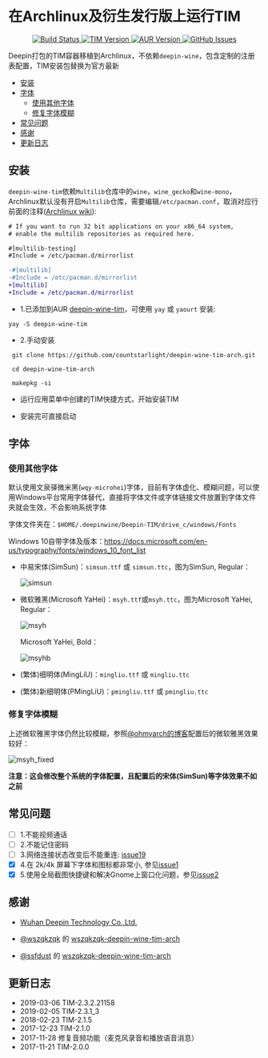 在Archlinux及衍生发行版上运行TIM
=======

<p align="center">
  <a href="https://travis-ci.org/countstarlight/deepin-wine-tim-arch">
    <img src="https://travis-ci.org/countstarlight/deepin-wine-tim-arch.svg?branch=master" alt="Build Status">
  </a>
  <a href="https://office.qq.com/download.html">
    <img src="https://img.shields.io/badge/TIM-2.3.2.21158-blue.svg" alt="TIM Version">
  </a>
  <a href="https://aur.archlinux.org/packages/deepin-wine-tim/">
    <img src="https://img.shields.io/aur/version/deepin-wine-tim.svg" alt="AUR Version">
  </a>
  <a href="https://github.com/countstarlight/deepin-wine-tim-arch/issues">
    <img src="https://img.shields.io/github/issues/countstarlight/deepin-wine-tim-arch.svg" alt="GitHub Issues">
  </a>
</p>

Deepin打包的TIM容器移植到Archlinux，不依赖`deepin-wine`，包含定制的注册表配置，TIM安装包替换为官方最新

- [安装](#安装)
- [字体](#字体)
    - [使用其他字体](#使用其他字体)
    - [修复字体模糊](#修复字体模糊)
- [常见问题](#常见问题)
- [感谢](#感谢)
- [更新日志](#更新日志)

## 安装

`deepin-wine-tim`依赖`Multilib`仓库中的`wine`，`wine_gecko`和`wine-mono`，Archlinux默认没有开启`Multilib`仓库，需要编辑`/etc/pacman.conf`，取消对应行前面的注释([Archlinux wiki](https://wiki.archlinux.org/index.php/Official_repositories#multilib)):

```diff
# If you want to run 32 bit applications on your x86_64 system,
# enable the multilib repositories as required here.

#[multilib-testing]
#Include = /etc/pacman.d/mirrorlist

-#[multilib]
-#Include = /etc/pacman.d/mirrorlist
+[multilib]
+Include = /etc/pacman.d/mirrorlist
```

* 1.已添加到AUR [deepin-wine-tim](https://aur.archlinux.org/packages/deepin-wine-tim/)，可使用 `yay` 或 `yaourt` 安装:

```shell
yay -S deepin-wine-tim
```

* 2.手动安装

```shell
 git clone https://github.com/countstarlight/deepin-wine-tim-arch.git

 cd deepin-wine-tim-arch
  
 makepkg -si
```

* 运行应用菜单中创建的TIM快捷方式，开始安装TIM

* 安装完可直接启动

## 字体

### 使用其他字体

默认使用文泉驿微米黑(`wqy-microhei`)字体，目前有字体虚化、模糊问题，可以使用Windows平台常用字体替代，直接将字体文件或字体链接文件放置到字体文件夹就会生效，不会影响系统字体

字体文件夹在：`$HOME/.deepinwine/Deepin-TIM/drive_c/windows/Fonts`

Windows 10自带字体及版本：<https://docs.microsoft.com/en-us/typography/fonts/windows_10_font_list>

* 中易宋体(SimSun)：`simsun.ttf` 或 `simsun.ttc`，图为SimSun, Regular：

  ![simsun](simsun.png)

* 微软雅黑(Microsoft YaHei)：`msyh.ttf`或`msyh.ttc`，图为Microsoft YaHei, Regular：

  ![msyh](msyh.png)

  Microsoft YaHei, Bold：

  ![msyhb](msyhb.png)

* (繁体)细明体(MingLiU)：`mingliu.ttf` 或 `mingliu.ttc`

* (繁体)新细明体(PMingLiU)：`pmingliu.ttf` 或 `pmingliu.ttc`

### 修复字体模糊

上述微软雅黑字体仍然比较模糊，参照[@ohmyarch的博客](https://ohmyarch.github.io/2017/01/15/Linux%E4%B8%8B%E7%BB%88%E6%9E%81%E5%AD%97%E4%BD%93%E9%85%8D%E7%BD%AE%E6%96%B9%E6%A1%88/)配置后的微软雅黑效果较好：

![msyh_fixed](msyh_fixed.png)

**注意：这会修改整个系统的字体配置，且配置后的宋体(SimSun)等字体效果不如之前**

## 常见问题

- [ ] 1.不能视频通话
- [ ] 2.不能记住密码
- [ ] 3.网络连接状态改变后不能重连: [issue19](https://github.com/countstarlight/deepin-wine-tim-arch/issues/19)
- [x] 4.在 2k/4k 屏幕下字体和图标都非常小, 参见[issue1](https://github.com/countstarlight/deepin-wine-tim-arch/issues/1)
- [x] 5.使用全局截图快捷键和解决Gnome上窗口化问题，参见[issue2](https://github.com/countstarlight/deepin-wine-tim-arch/issues/2)

## 感谢

* [Wuhan Deepin Technology Co.,Ltd.](http://www.deepin.org/)

* [@wszqkzqk](https://github.com/wszqkzqk) 的 [wszqkzqk-deepin-wine-tim-arch](https://github.com/wszqkzqk/wszqkzqk-deepin-wine-tim-arch)

* [@ssfdust](https://github.com/ssfdust) 的 [wszqkzqk-deepin-wine-tim-arch](https://github.com/ssfdust/wszqkzqk-deepin-wine-tim-arch)

## 更新日志

* 2019-03-06 TIM-2.3.2.21158
* 2019-02-05 TIM-2.3.1_3
* 2018-02-23 TIM-2.1.5
* 2017-12-23 TIM-2.1.0
* 2017-11-28 修复音频功能（麦克风录音和播放语音消息）
* 2017-11-21 TIM-2.0.0
